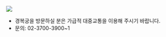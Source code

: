 ![](http://www.royalpalace.go.kr/upload/board/notice/editorimg/88cb0e08-60aa-41a7-bbed-59e086f4c942.jpg)
- 경복궁을 방문하실 분은 가급적 대중교통을 이용해 주시기 바랍니다.
- 문의: 02-3700-3900~1​